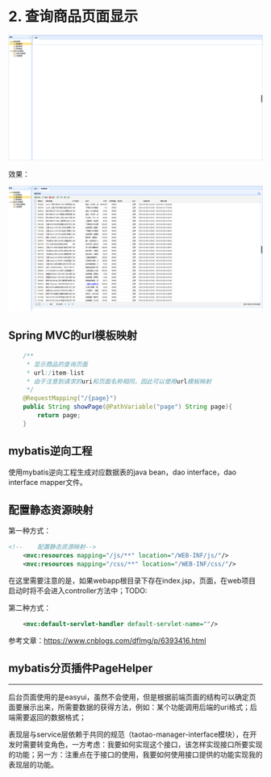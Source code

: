 # 2. 查询商品页面显示

![](../pic/01.png)

效果：

![](../pic/02.png)

## Spring MVC的url模板映射

```java
    /**
     * 显示商品的查询页面
     * url:/item-list
     * 由于注意到请求的uri和页面名称相同，因此可以使用url模板映射
     */
    @RequestMapping("/{page}")
    public String showPage(@PathVariable("page") String page){
        return page;
    }
```

## mybatis逆向工程

使用mybatis逆向工程生成对应数据表的java bean，dao interface，dao interface mapper文件。

## 配置静态资源映射

第一种方式：

```xml
<!--    配置静态资源映射-->
    <mvc:resources mapping="/js/**" location="/WEB-INF/js/"/>
    <mvc:resources mapping="/css/**" location="/WEB-INF/css/"/>
```

在这里需要注意的是，如果webapp根目录下存在index.jsp，页面，在web项目启动时将不会进入controller方法中；TODO:

第二种方式：

```xml
    <mvc:default-servlet-handler default-servlet-name=""/>
```

参考文章：https://www.cnblogs.com/dflmg/p/6393416.html

## mybatis分页插件PageHelper



---

后台页面使用的是easyui，虽然不会使用，但是根据前端页面的结构可以确定页面要展示出来，所需要数据的获得方法，例如：某个功能调用后端的uri格式；后端需要返回的数据格式；

表现层与service层依赖于共同的规范（taotao-manager-interface模块），在开发时需要转变角色，一方考虑：我要如何实现这个接口，该怎样实现接口所要实现的功能；另一方：注重点在于接口的使用，我要如何使用接口提供的功能实现我的表现层的功能。